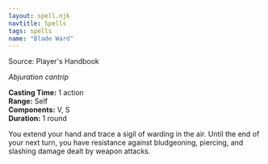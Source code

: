 ```yaml
---
layout: spell.njk
navtitle: Spells
tags: spells
name: "Blade Ward"
---
```

Source: Player's Handbook

_Abjuration cantrip_

**Casting Time:** 1 action  
**Range:** Self  
**Components:** V, S  
**Duration:** 1 round

You extend your hand and trace a sigil of warding in the air. Until the end of your next turn, you have resistance against bludgeoning, piercing, and slashing damage dealt by weapon attacks.